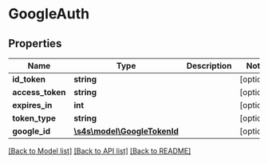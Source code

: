 # GoogleAuth

## Properties
Name | Type | Description | Notes
------------ | ------------- | ------------- | -------------
**id_token** | **string** |  | [optional] 
**access_token** | **string** |  | [optional] 
**expires_in** | **int** |  | [optional] 
**token_type** | **string** |  | [optional] 
**google_id** | [**\s4s\model\GoogleTokenId**](GoogleTokenId.md) |  | [optional] 

[[Back to Model list]](../README.md#documentation-for-models) [[Back to API list]](../README.md#documentation-for-api-endpoints) [[Back to README]](../README.md)


